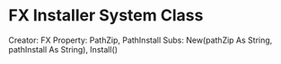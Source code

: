 # FX Installer System Class
Creator: FX
Property: PathZip, PathInstall
Subs: New(pathZip As String, pathInstall As String), Install()
